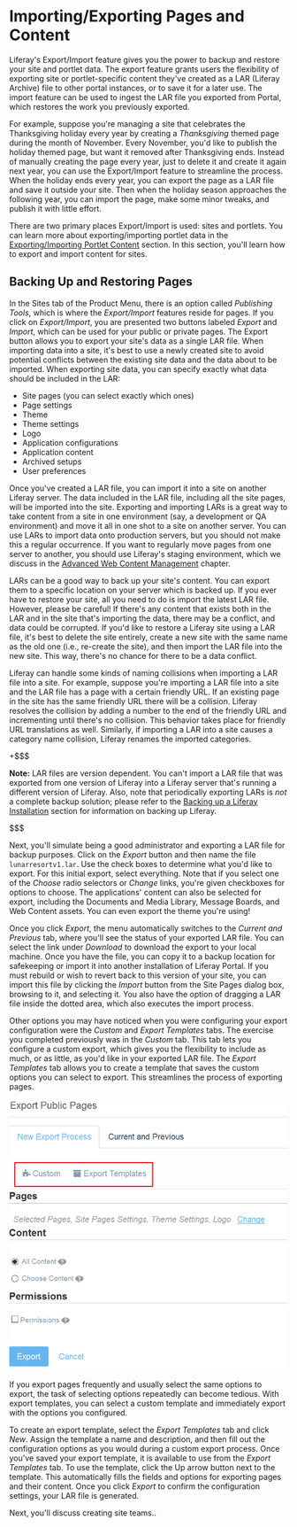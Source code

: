 # Importing/Exporting Pages and Content

Liferay's Export/Import feature gives you the power to backup and restore your
site and portlet data. The export feature grants users the flexibility of
exporting site or portlet-specific content they've created as a LAR (Liferay
Archive) file to other portal instances, or to save it for a later use. The
import feature can be used to ingest the LAR file you exported from Portal,
which restores the work you previously exported.

For example, suppose you're managing a site that celebrates the Thanksgiving
holiday every year by creating a *Thanksgiving* themed page during the month of
November. Every November, you'd like to publish the holiday themed page, but
want it removed after Thanksgiving ends. Instead of manually creating the page
every year, just to delete it and create it again next year, you can use the
Export/Import feature to streamline the process. When the holiday ends every
year, you can export the page as a LAR file and save it outside your site. Then
when the holiday season approaches the following year, you can import the page,
make some minor tweaks, and publish it with little effort.

There are two primary places Export/Import is used: sites and portlets. You can
learn more about exporting/importing portlet data in the
[Exporting/Importing Portlet Content](/discover/portal/-/knowledge_base/7-0/exporting-importing-portlet-content)
section. In this section, you'll learn how to export and import content for
sites.

## Backing Up and Restoring Pages

In the Sites tab of the Product Menu, there is an option called *Publishing
Tools*, which is where the *Export/Import* features reside for pages. If you
click on *Export/Import*, you are presented two buttons labeled *Export* and
*Import*, which can be used for your public or private pages. The Export button
allows you to export your site's data as a single LAR file. When importing data
into a site, it's best to use a newly created site to avoid potential conflicts
between the existing site data and the data about to be imported. When exporting
site data, you can specify exactly what data should be included in the LAR:

- Site pages (you can select exactly which ones)
- Page settings
- Theme
- Theme settings
- Logo
- Application configurations
- Application content
- Archived setups
- User preferences

Once you've created a LAR file, you can import it into a site on another Liferay
server. The data included in the LAR file, including all the site pages, will
be imported into the site. Exporting and importing LARs is a great way to take
content from a site in one environment (say, a development or QA environment)
and move it all in one shot to a site on another server. You can use LARs to
import data onto production servers, but you should not make this a regular
occurrence. If you want to regularly move pages from one server to another, you
should use Liferay's staging environment, which we discuss in the
[Advanced Web Content Management](/discover/portal/-/knowledge_base/6-2/advanced-web-content-management)
chapter.

LARs can be a good way to back up your site's content. You can export them to a
specific location on your server which is backed up. If you ever have to restore
your site, all you need to do is import the latest LAR file. However, please be
careful! If there's any content that exists both in the LAR and in the site
that's importing the data, there may be a conflict, and data could be
corrupted.  If you'd like to restore a Liferay site using a LAR file, it's best
to delete the site entirely, create a new site with the same name as the old
one (i.e., re-create the site), and then import the LAR file into the new site.
This way, there's no chance for there to be a data conflict.

Liferay can handle some kinds of naming collisions when importing a LAR file
into a site. For example, suppose you're importing a LAR file into a site and
the LAR file has a page with a certain friendly URL. If an existing page in the
site has the same friendly URL there will be a collision. Liferay resolves the
collision by adding a number to the end of the friendly URL and incrementing
until there's no collision. This behavior takes place for friendly URL
translations as well. Similarly, if importing a LAR into a site causes a
category name collision, Liferay renames the imported categories.

+$$$

**Note:** LAR files are version dependent. You can't import a LAR file that was
exported from one version of Liferay into a Liferay server that's running a
different version of Liferay. Also, note that periodically exporting LARs is
*not* a complete backup solution; please refer to the
[Backing up a Liferay Installation](/discover/deployment/-/knowledge_base/6-2/backing-up-a-liferay-installation)
section for information on backing up Liferay.

$$$

Next, you'll simulate being a good administrator and exporting a LAR file for
backup purposes. Click on the *Export* button and then name the file
`lunarresortv1.lar`. Use the check boxes to determine what you'd like to export.
For this initial export, select everything. Note that if you select one of the
*Choose* radio selectors or *Change* links, you're given checkboxes for options
to choose. The applications' content can also be selected for export, including
the Documents and Media Library, Message Boards, and Web Content assets. You can
even export the theme you're using!

Once you click *Export*, the menu automatically switches to the *Current and
Previous* tab, where you'll see the status of your exported LAR file. You can
select the link under *Download* to download the export to your local machine.
Once you have the file, you can copy it to a backup location for safekeeping or
import it into another installation of Liferay Portal. If you must rebuild or
wish to revert back to this version of your site, you can import this file by
clicking the *Import* button from the Site Pages dialog box, browsing to it, and
selecting it. You also have the option of dragging a LAR file inside the dotted
area, which also executes the import process.

Other options you may have noticed when you were configuring your export
configuration were the *Custom* and *Export Templates* tabs. The exercise you
completed previously was in the *Custom* tab. This tab lets you configure a
custom export, which gives you the flexibility to include as much, or as little,
as you'd like in your exported LAR file. The *Export Templates* tab allows you
to create a template that saves the custom options you can select to export.
This streamlines the process of exporting pages.

![Figure 1: You can configure your export options manually, or via an export template.](../../images/export-page-templates.png)

If you export pages frequently and usually select the same options to export,
the task of selecting options repeatedly can become tedious. With export
templates, you can select a custom template and immediately export with the
options you configured.

To create an export template, select the *Export Templates* tab and click *New*.
Assign the template a name and description, and then fill out the configuration
options as you would during a custom export process. Once you've saved your
export template, it is available to use from the *Export Templates* tab. To use
the template, click the Up arrow button next to the template. This automatically
fills the fields and options for exporting pages and their content. Once you
click *Export* to confirm the configuration settings, your LAR file is
generated.

Next, you'll discuss creating site teams..
